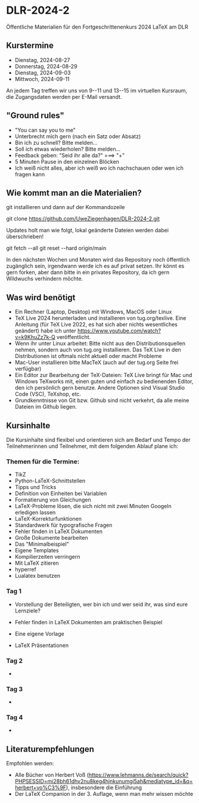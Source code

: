# DLR-2024-2

Öffentliche Materialien für den Fortgeschrittenenkurs 2024 LaTeX am DLR

## Kurstermine

* Dienstag, 2024-08-27
* Donnerstag, 2024-08-29
* Dienstag, 2024-09-03
* Mittwoch, 2024-09-11

An jedem Tag treffen wir uns von 9--11 und 13--15 im virtuellen Kursraum, die Zugangsdaten werden per E-Mail versandt.

## "Ground rules"

* "You can say you to me"
* Unterbrecht mich gern (nach ein Satz oder Absatz)
* Bin ich zu schnell? Bitte melden...
* Soll ich etwas wiederholen? Bitte melden...
* Feedback geben: "Seid ihr alle da?" ===> "+"
* 5 Minuten Pause in den einzelnen Blöcken
* Ich weiß nicht alles, aber ich weiß wo ich nachschauen oder wen ich fragen kann


## Wie kommt man an die Materialien?

git installieren und dann auf der Kommandozeile

git clone https://github.com/UweZiegenhagen/DLR-2024-2.git

Updates holt man wie folgt, lokal geänderte Dateien werden dabei überschrieben!

git fetch --all
git reset --hard origin/main

In den nächsten Wochen und Monaten wird das Repository noch öffentlich zugänglich sein, 
irgendwann werde ich es auf privat setzen. Ihr könnt es gern forken, aber dann
bitte in ein privates Repository, da ich gern Wildwuchs verhindern möchte.


## Was wird benötigt

* Ein Rechner (Laptop, Desktop) mit Windows, MacOS oder Linux
* TeX Live 2024 herunterladen und installieren von tug.org/texlive. Eine Anleitung (für TeX Live 2022, es hat sich aber nichts wesentliches geändert) habe ich unter https://www.youtube.com/watch?v=k9KhuZz7k-Q veröffentlicht.
* Wenn ihr unter Linux arbeitet: Bitte nicht aus den Distributionsquellen nehmen, sondern auch von tug.org installieren. Das TeX Live in den Distributionen ist oftmals nicht aktuell oder macht Probleme
* Mac-User installieren bitte MacTeX (auch auf der tug.org Seite frei verfügbar)
* Ein Editor zur Bearbeitung der TeX-Dateien: TeX Live bringt für Mac und Windows TeXworks mit, einen guten und einfach zu bedienenden Editor, den ich persönlich gern benutze. Andere Optionen sind Visual Studio Code (VSC), TeXshop, etc.
* Grundkenntnisse von Git bzw. Github sind nicht verkehrt, da alle meine Dateien im Github liegen.

## Kursinhalte

Die Kursinhalte sind flexibel und orientieren sich am Bedarf und Tempo der Teilnehmerinnen und Teilnehmer, mit dem folgenden Ablauf plane ich:


### Themen für die Termine:


  * TikZ
  * Python-LaTeX-Schnittstellen
  * Tipps und Tricks
  * Definition von Einheiten bei Variablen
  * Formatierung von Gleichungen
  * LaTeX-Probleme lösen, die sich nicht mit zwei Minuten Googeln erledigen lassen
  * LaTeX-Korrekturfunktionen
  * Standardwerk für typografische Fragen
  * Fehler finden in LaTeX Dokumenten
  * Große Dokumente bearbeiten
  * Das "Minimalbeispiel"
  * Eigene Templates
  * Kompilierzeiten verringern
  * Mit LaTeX zitieren
  * hyperref
  * Lualatex benutzen


### Tag 1

* Vorstellung der Beteiligten, wer bin ich und wer seid ihr, was sind eure Lernziele?

* Fehler finden in LaTeX Dokumenten am praktischen Beispiel
* Eine eigene Vorlage
* LaTeX Präsentationen


 


### Tag 2

* 

### Tag 3

* 

### Tag 4

* 

## Literaturempfehlungen

Empfohlen werden:

* Alle Bücher von Herbert Voß (https://www.lehmanns.de/search/quick?PHPSESSID=mi28bh61dhv2nu8keg4hjnkunumgi5ah&mediatype_id=&q=herbert+vo%C3%9F), insbesondere die Einführung
* Der LaTeX Companion in der 3. Auflage, wenn man mehr wissen möchte

